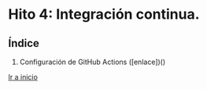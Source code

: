 # Hito 4: Integración continua.
 
## Índice
1. Configuración de GitHub Actions ([enlace])()


[Ir a inicio](../../README.md)
